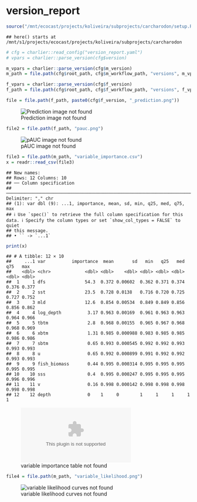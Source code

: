 version_report
================

``` r
source("/mnt/ecocast/projects/koliveira/subprojects/carcharodon/setup.R")
```

    ## here() starts at /mnt/s1/projects/ecocast/projects/koliveira/subprojects/carcharodon

``` r
# cfg = charlier::read_config("version_report.yaml")
# vpars = charlier::parse_version(cfg$version)

m_vpars = charlier::parse_version(cfg$m_version)
m_path = file.path(cfg$root_path, cfg$m_workflow_path, "versions", m_vpars[["major"]], m_vpars[["minor"]], cfg$m_version)

f_vpars = charlier::parse_version(cfg$f_version)
f_path = file.path(cfg$root_path, cfg$f_workflow_path, "versions", f_vpars[["major"]], f_vpars[["minor"]], cfg$f_version)
```

``` r
file = file.path(f_path, paste0(cfg$f_version, "_prediction.png"))
```

<figure>
<img
src="/mnt/s1/projects/ecocast/projects/koliveira/subprojects/carcharodon//workflows/forecast_workflow/versions/v01/200/v01.200.06/v01.200.06_prediction.png"
alt="Prediction image not found" />
<figcaption aria-hidden="true">Prediction image not found</figcaption>
</figure>

``` r
file2 = file.path(f_path, "pauc.png")
```

<figure>
<img
src="/mnt/s1/projects/ecocast/projects/koliveira/subprojects/carcharodon//workflows/forecast_workflow/versions/v01/200/v01.200.06/pauc.png"
alt="pAUC image not found" />
<figcaption aria-hidden="true">pAUC image not found</figcaption>
</figure>

``` r
file3 = file.path(m_path, "variable_importance.csv")
x = readr::read_csv(file3)
```

    ## New names:
    ## Rows: 12 Columns: 10
    ## ── Column specification
    ## ──────────────────────────────────────────────────────────────────────────────────────────────────────────────────────── Delimiter: "," chr
    ## (1): var dbl (9): ...1, importance, mean, sd, min, q25, med, q75, max
    ## ℹ Use `spec()` to retrieve the full column specification for this data. ℹ Specify the column types or set `show_col_types = FALSE` to quiet
    ## this message.
    ## • `` -> `...1`

``` r
print(x)
```

    ## # A tibble: 12 × 10
    ##     ...1 var          importance  mean       sd   min   q25   med   q75   max
    ##    <dbl> <chr>             <dbl> <dbl>    <dbl> <dbl> <dbl> <dbl> <dbl> <dbl>
    ##  1     1 dfs               54.3  0.372 0.00602  0.362 0.371 0.374 0.376 0.377
    ##  2     2 sst               23.5  0.728 0.0138   0.716 0.720 0.725 0.727 0.752
    ##  3     3 mld               12.6  0.854 0.00534  0.849 0.849 0.856 0.856 0.862
    ##  4     4 log_depth          3.17 0.963 0.00169  0.961 0.963 0.963 0.964 0.966
    ##  5     5 tbtm               2.8  0.968 0.00155  0.965 0.967 0.968 0.968 0.969
    ##  6     6 xbtm               1.31 0.985 0.000988 0.983 0.985 0.985 0.986 0.986
    ##  7     7 sbtm               0.65 0.993 0.000545 0.992 0.992 0.993 0.993 0.993
    ##  8     8 u                  0.65 0.992 0.000899 0.991 0.992 0.992 0.993 0.993
    ##  9     9 fish_biomass       0.44 0.995 0.000314 0.995 0.995 0.995 0.995 0.995
    ## 10    10 sss                0.4  0.995 0.000247 0.995 0.995 0.995 0.996 0.996
    ## 11    11 v                  0.16 0.998 0.000142 0.998 0.998 0.998 0.998 0.998
    ## 12    12 depth              0    1     0        1     1     1     1     1

<figure>
<embed
src="/mnt/s1/projects/ecocast/projects/koliveira/subprojects/carcharodon//workflows/modeling_workflow/versions/v01/200/v01.200.06/variable_importance.csv" />
<figcaption aria-hidden="true">variable importance table not
found</figcaption>
</figure>

``` r
file4 = file.path(m_path, "variable_likelihood.png")
```

<figure>
<img
src="/mnt/s1/projects/ecocast/projects/koliveira/subprojects/carcharodon//workflows/modeling_workflow/versions/v01/200/v01.200.06/variable_likelihood.png"
alt="variable likelihood curves not found" />
<figcaption aria-hidden="true">variable likelihood curves not
found</figcaption>
</figure>
